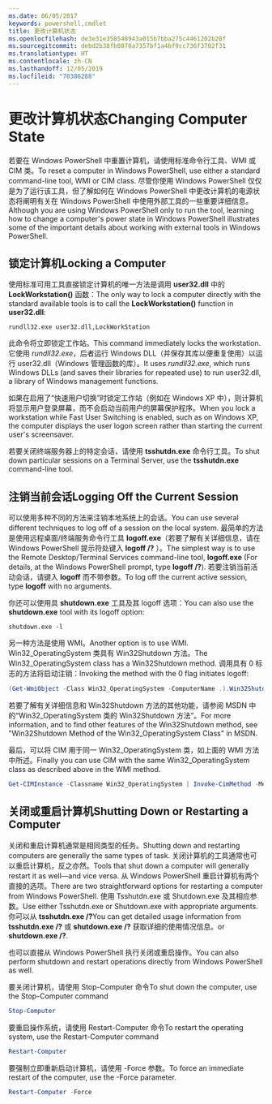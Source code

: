 ```yaml
---
ms.date: 06/05/2017
keywords: powershell,cmdlet
title: 更改计算机状态
ms.openlocfilehash: de3e31e358548943a015b7bba275c4461202b20f
ms.sourcegitcommit: debd2b38fb8070a7357bf1a4bf9cc736f3702f31
ms.translationtype: HT
ms.contentlocale: zh-CN
ms.lasthandoff: 12/05/2019
ms.locfileid: "70386288"
---
```

# <a name="changing-computer-state"></a><span data-ttu-id="6bb3f-103">更改计算机状态</span><span class="sxs-lookup"><span data-stu-id="6bb3f-103">Changing Computer State</span></span>

<span data-ttu-id="6bb3f-104">若要在 Windows PowerShell 中重置计算机，请使用标准命令行工具、WMI 或 CIM 类。</span><span class="sxs-lookup"><span data-stu-id="6bb3f-104">To reset a computer in Windows PowerShell, use either a standard command-line tool, WMI or CIM class.</span></span> <span data-ttu-id="6bb3f-105">尽管你使用 Windows PowerShell 仅仅是为了运行该工具，但了解如何在 Windows PowerShell 中更改计算机的电源状态将阐明有关在 Windows PowerShell 中使用外部工具的一些重要详细信息。</span><span class="sxs-lookup"><span data-stu-id="6bb3f-105">Although you are using Windows PowerShell only to run the tool, learning how to change a computer's power state in Windows PowerShell illustrates some of the important details about working with external tools in Windows PowerShell.</span></span>

## <a name="locking-a-computer"></a><span data-ttu-id="6bb3f-106">锁定计算机</span><span class="sxs-lookup"><span data-stu-id="6bb3f-106">Locking a Computer</span></span>

<span data-ttu-id="6bb3f-107">使用标准可用工具直接锁定计算机的唯一方法是调用 **user32.dll** 中的 **LockWorkstation()** 函数：</span><span class="sxs-lookup"><span data-stu-id="6bb3f-107">The only way to lock a computer directly with the standard available tools is to call the **LockWorkstation()** function in **user32.dll**:</span></span>

```
rundll32.exe user32.dll,LockWorkStation
```

<span data-ttu-id="6bb3f-108">此命令将立即锁定工作站。</span><span class="sxs-lookup"><span data-stu-id="6bb3f-108">This command immediately locks the workstation.</span></span> <span data-ttu-id="6bb3f-109">它使用 *rundll32.exe*，后者运行 Windows DLL（并保存其库以便重复使用）以运行 user32.dll（Windows 管理函数的库）。</span><span class="sxs-lookup"><span data-stu-id="6bb3f-109">It uses *rundll32.exe*, which runs Windows DLLs (and saves their libraries for repeated use) to run user32.dll, a library of Windows management functions.</span></span>

<span data-ttu-id="6bb3f-110">如果在启用了“快速用户切换”时锁定工作站（例如在 Windows XP 中），则计算机将显示用户登录屏幕，而不会启动当前用户的屏幕保护程序。</span><span class="sxs-lookup"><span data-stu-id="6bb3f-110">When you lock a workstation while Fast User Switching is enabled, such as on Windows XP, the computer displays the user logon screen rather than starting the current user's screensaver.</span></span>

<span data-ttu-id="6bb3f-111">若要关闭终端服务器上的特定会话，请使用 **tsshutdn.exe** 命令行工具。</span><span class="sxs-lookup"><span data-stu-id="6bb3f-111">To shut down particular sessions on a Terminal Server, use the **tsshutdn.exe** command-line tool.</span></span>

## <a name="logging-off-the-current-session"></a><span data-ttu-id="6bb3f-112">注销当前会话</span><span class="sxs-lookup"><span data-stu-id="6bb3f-112">Logging Off the Current Session</span></span>

<span data-ttu-id="6bb3f-113">可以使用多种不同的方法来注销本地系统上的会话。</span><span class="sxs-lookup"><span data-stu-id="6bb3f-113">You can use several different techniques to log off of a session on the local system.</span></span> <span data-ttu-id="6bb3f-114">最简单的方法是使用远程桌面/终端服务命令行工具 **logoff.exe**（若要了解有关详细信息，请在 Windows PowerShell 提示符处键入 **logoff /?** ）。</span><span class="sxs-lookup"><span data-stu-id="6bb3f-114">The simplest way is to use the Remote Desktop/Terminal Services command-line tool, **logoff.exe** (For details, at the Windows PowerShell prompt, type **logoff /?**).</span></span> <span data-ttu-id="6bb3f-115">若要注销当前活动会话，请键入 **logoff** 而不带参数。</span><span class="sxs-lookup"><span data-stu-id="6bb3f-115">To log off the current active session, type **logoff** with no arguments.</span></span>

<span data-ttu-id="6bb3f-116">你还可以使用具 **shutdown.exe** 工具及其 logoff 选项：</span><span class="sxs-lookup"><span data-stu-id="6bb3f-116">You can also use the **shutdown.exe** tool with its logoff option:</span></span>

```
shutdown.exe -l
```

<span data-ttu-id="6bb3f-117">另一种方法是使用 WMI。</span><span class="sxs-lookup"><span data-stu-id="6bb3f-117">Another option is to use WMI.</span></span> <span data-ttu-id="6bb3f-118">Win32_OperatingSystem 类具有 Win32Shutdown 方法。</span><span class="sxs-lookup"><span data-stu-id="6bb3f-118">The Win32_OperatingSystem class has a Win32Shutdown method.</span></span> <span data-ttu-id="6bb3f-119">调用具有 0 标志的方法将启动注销：</span><span class="sxs-lookup"><span data-stu-id="6bb3f-119">Invoking the method with the 0 flag initiates logoff:</span></span>

```powershell
(Get-WmiObject -Class Win32_OperatingSystem -ComputerName .).Win32Shutdown(0)
```

<span data-ttu-id="6bb3f-120">若要了解有关详细信息和 Win32Shutdown 方法的其他功能，请参阅 MSDN 中的“Win32_OperatingSystem 类的 Win32Shutdown 方法”。</span><span class="sxs-lookup"><span data-stu-id="6bb3f-120">For more information, and to find other features of the Win32Shutdown method, see "Win32Shutdown Method of the Win32_OperatingSystem Class" in MSDN.</span></span>

<span data-ttu-id="6bb3f-121">最后，可以将 CIM 用于同一 Win32_OperatingSystem 类，如上面的 WMI 方法中所述。</span><span class="sxs-lookup"><span data-stu-id="6bb3f-121">Finally you can use CIM with the same Win32_OperatingSystem class as described above in the WMI method.</span></span>

```powershell
Get-CIMInstance -Classname Win32_OperatingSystem | Invoke-CimMethod -MethodName Shutdown
```

## <a name="shutting-down-or-restarting-a-computer"></a><span data-ttu-id="6bb3f-122">关闭或重启计算机</span><span class="sxs-lookup"><span data-stu-id="6bb3f-122">Shutting Down or Restarting a Computer</span></span>

<span data-ttu-id="6bb3f-123">关闭和重启计算机通常是相同类型的任务。</span><span class="sxs-lookup"><span data-stu-id="6bb3f-123">Shutting down and restarting computers are generally the same types of task.</span></span> <span data-ttu-id="6bb3f-124">关闭计算机的工具通常也可以重启计算机，反之亦然。</span><span class="sxs-lookup"><span data-stu-id="6bb3f-124">Tools that shut down a computer will generally restart it as well—and vice versa.</span></span> <span data-ttu-id="6bb3f-125">从 Windows PowerShell 重启计算机有两个直接的选项。</span><span class="sxs-lookup"><span data-stu-id="6bb3f-125">There are two straightforward options for restarting a computer from Windows PowerShell.</span></span> <span data-ttu-id="6bb3f-126">使用 Tsshutdn.exe 或 Shutdown.exe 及其相应参数。</span><span class="sxs-lookup"><span data-stu-id="6bb3f-126">Use either Tsshutdn.exe or Shutdown.exe with appropriate arguments.</span></span> <span data-ttu-id="6bb3f-127">你可以从 **tsshutdn.exe /?**</span><span class="sxs-lookup"><span data-stu-id="6bb3f-127">You can get detailed usage information from **tsshutdn.exe /?**</span></span> <span data-ttu-id="6bb3f-128">或 **shutdown.exe /?** 获取详细的使用情况信息。</span><span class="sxs-lookup"><span data-stu-id="6bb3f-128">or **shutdown.exe /?**.</span></span>

<span data-ttu-id="6bb3f-129">也可以直接从 Windows PowerShell 执行关闭或重启操作。</span><span class="sxs-lookup"><span data-stu-id="6bb3f-129">You can also perform shutdown and restart operations directly from Windows PowerShell as well.</span></span>

<span data-ttu-id="6bb3f-130">要关闭计算机，请使用 Stop-Computer 命令</span><span class="sxs-lookup"><span data-stu-id="6bb3f-130">To shut down the computer, use the Stop-Computer command</span></span>

```powershell
Stop-Computer
```

<span data-ttu-id="6bb3f-131">要重启操作系统，请使用 Restart-Computer 命令</span><span class="sxs-lookup"><span data-stu-id="6bb3f-131">To restart the operating system, use the Restart-Computer command</span></span>

```powershell
Restart-Computer
```

<span data-ttu-id="6bb3f-132">要强制立即重新启动计算机，请使用 -Force 参数。</span><span class="sxs-lookup"><span data-stu-id="6bb3f-132">To force an immediate restart of the computer, use the -Force parameter.</span></span>

```powershell
Restart-Computer -Force
```
